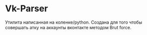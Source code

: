 # Vk-Parser
Утилита написанная на коленке/python.
Создана для того чтобы совершать атку на аккаунты вконтакте методом Brut force.
